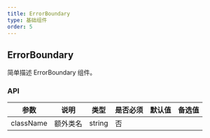 ```yaml
---
title: ErrorBoundary
type: 基础组件
order: 5
---
```


## ErrorBoundary

简单描述 ErrorBoundary 组件。

### API

| 参数      | 说明     | 类型   | 是否必须 | 默认值 | 备选值 |
| --------- | -------- | ------ | -------- | ------ | ------ |
| className | 额外类名 | string | 否       |        |        |
